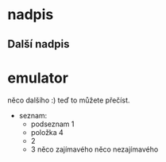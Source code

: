 ﻿# nadpis 
## Další nadpis
# emulator
něco dalšího :)
teď to můžete přečíst.
- seznam:
  - podseznam 1
  - položka 4
  - 2
  - 3
něco zajímavého 
něco nezajímavého
